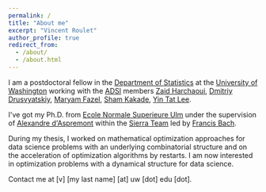 ```yaml
---
permalink: /
title: "About me"
excerpt: "Vincent Roulet"
author_profile: true
redirect_from:
  - /about/
  - /about.html
---
```


I am a postdoctoral fellow in the [Department of Statistics](https://www.stat.washington.edu) at the [University of Washington](https://www.washington.edu/) working with the [ADSI](http://ads-institute.uw.edu/) members [Zaid Harchaoui](http://faculty.washington.edu/zaid), [Dmitriy Drusvyatskiy](http://sites.math.washington.edu/~ddrusv/), [Maryam Fazel](https://faculty.washington.edu/mfazel/), [Sham Kakade](https://homes.cs.washington.edu/~sham/),  [Yin Tat Lee](http://yintat.com/).

I've got my Ph.D. from [Ecole Normale Superieure Ulm](http://www.ens.fr) under the supervision of [Alexandre d'Aspremont](http://www.di.ens.fr/~aspremon/) within the [Sierra Team](http://www.di.ens.fr/sierra) led by [Francis Bach](http://www.di.ens.fr/~fbach/).

During my thesis, I worked on mathematical optimization approaches for data science problems with an underlying combinatorial structure and on the acceleration of optimization algorithms by restarts. I am now interested in optimization problems with a dynamical structure for data science.

Contact me at [v] [my last name] [at] uw [dot] edu [dot].
